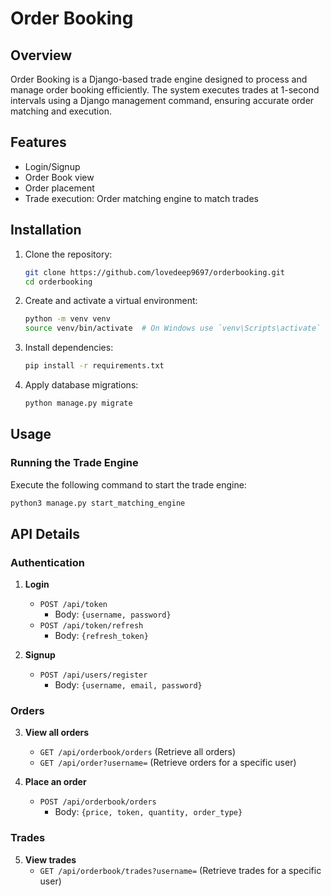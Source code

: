 # Order Booking

## Overview
Order Booking is a Django-based trade engine designed to process and manage order booking efficiently. The system executes trades at 1-second intervals using a Django management command, ensuring accurate order matching and execution.

## Features
- Login/Signup
- Order Book view
- Order placement
- Trade execution: Order matching engine to match trades

## Installation

1. Clone the repository:
   ```sh
   git clone https://github.com/lovedeep9697/orderbooking.git
   cd orderbooking
   ```

2. Create and activate a virtual environment:
   ```sh
   python -m venv venv
   source venv/bin/activate  # On Windows use `venv\Scripts\activate`
   ```

3. Install dependencies:
   ```sh
   pip install -r requirements.txt
   ```

4. Apply database migrations:
   ```sh
   python manage.py migrate
   ```

## Usage

### Running the Trade Engine
Execute the following command to start the trade engine:
```sh
python3 manage.py start_matching_engine
```

## API Details

### Authentication
1. **Login**
   - `POST /api/token`
     - Body: `{username, password}`
   - `POST /api/token/refresh`
     - Body: `{refresh_token}`

2. **Signup**
   - `POST /api/users/register`
     - Body: `{username, email, password}`

### Orders
3. **View all orders**
   - `GET /api/orderbook/orders` (Retrieve all orders)
   - `GET /api/order?username=` (Retrieve orders for a specific user)

4. **Place an order**
   - `POST /api/orderbook/orders`
     - Body: `{price, token, quantity, order_type}`

### Trades
5. **View trades**
   - `GET /api/orderbook/trades?username=` (Retrieve trades for a specific user)


